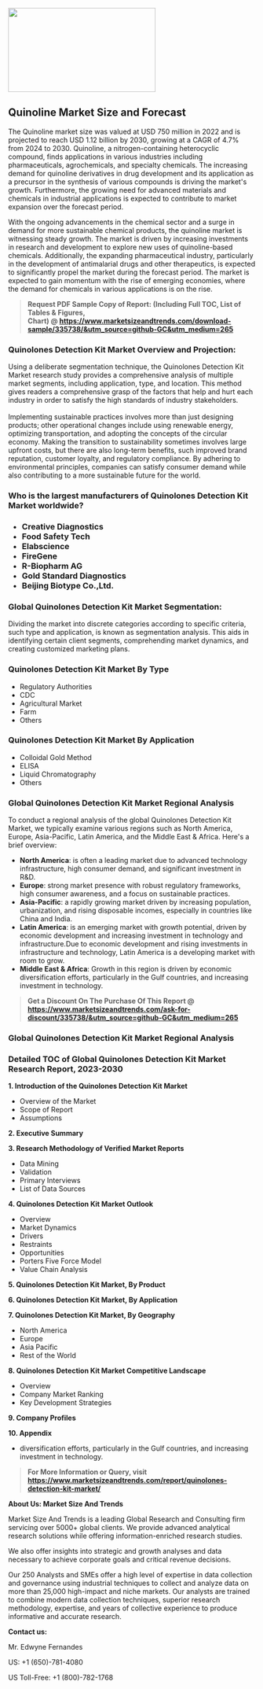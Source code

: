 <p><img class="alignnone size-medium wp-image-20088" src="https://ffe5etoiles.com/wp-content/uploads/2024/12/MST1-300x171.png" alt="" width="300" height="171" /></p><h2>Quinoline Market Size and Forecast</h2><p>The Quinoline market size was valued at USD 750 million in 2022 and is projected to reach USD 1.12 billion by 2030, growing at a CAGR of 4.7% from 2024 to 2030. Quinoline, a nitrogen-containing heterocyclic compound, finds applications in various industries including pharmaceuticals, agrochemicals, and specialty chemicals. The increasing demand for quinoline derivatives in drug development and its application as a precursor in the synthesis of various compounds is driving the market's growth. Furthermore, the growing need for advanced materials and chemicals in industrial applications is expected to contribute to market expansion over the forecast period.</p><p>With the ongoing advancements in the chemical sector and a surge in demand for more sustainable chemical products, the quinoline market is witnessing steady growth. The market is driven by increasing investments in research and development to explore new uses of quinoline-based chemicals. Additionally, the expanding pharmaceutical industry, particularly in the development of antimalarial drugs and other therapeutics, is expected to significantly propel the market during the forecast period. The market is expected to gain momentum with the rise of emerging economies, where the demand for chemicals in various applications is on the rise.</p></p><blockquote id="" class=""><strong>Request PDF Sample Copy of Report: (Including Full TOC, List of Tables &amp; Figures, Chart)&nbsp;@&nbsp;<strong><a href="https://www.marketsizeandtrends.com/download-sample/335738/&utm_source=github-GC&utm_medium=265" target="_blank">https://www.marketsizeandtrends.com/download-sample/335738/&utm_source=github-GC&utm_medium=265</a></strong></strong></blockquote><h3 id="" class="">Quinolones Detection Kit Market&nbsp;Overview and Projection:</h3><p id="" class="">Using a deliberate segmentation technique, the Quinolones Detection Kit Market research study provides a comprehensive analysis of multiple market segments, including application, type, and location. This method gives readers a comprehensive grasp of the factors that help and hurt each industry in order to satisfy the high standards of industry stakeholders. <br /> <br />Implementing sustainable practices involves more than just designing products; other operational changes include using renewable energy, optimizing transportation, and adopting the concepts of the circular economy. Making the transition to sustainability sometimes involves large upfront costs, but there are also long-term benefits, such improved brand reputation, customer loyalty, and regulatory compliance. By adhering to environmental principles, companies can satisfy consumer demand while also contributing to a more sustainable future for the world.</p><h3 id="" class="">Who is the largest manufacturers of&nbsp;Quinolones Detection Kit Market worldwide?</h3><h3 class=""><p><ul><li>Creative Diagnostics </li><li> Food Safety Tech </li><li> Elabscience </li><li> FireGene </li><li> R-Biopharm AG </li><li> Gold Standard Diagnostics </li><li> Beijing Biotype Co.,Ltd.</li></ul></p></h3><h3 id="" class="">Global&nbsp;Quinolones Detection Kit Market Segmentation:</h3><p id="" class="">Dividing the market into discrete categories according to specific criteria, such type and application, is known as segmentation analysis. This aids in identifying certain client segments, comprehending market dynamics, and creating customized marketing plans.</p><h3 id="" class="">Quinolones Detection Kit Market&nbsp;By Type</h3><p><p><ul><li>Regulatory Authorities</li><li> CDC</li><li> Agricultural Market</li><li> Farm</li><li> Others</p></li></ul></p></p><h3 id="" class="">Quinolones Detection Kit Market&nbsp;By Application</h3><p class=""><p><ul><li>Colloidal Gold Method</li><li> ELISA</li><li> Liquid Chromatography</li><li> Others</li></ul></p></p><h3 id="" class="">Global Quinolones Detection Kit Market Regional Analysis</h3><p id="" class="">To conduct a regional analysis of the global Quinolones Detection Kit Market, we typically examine various regions such as North America, Europe, Asia-Pacific, Latin America, and the Middle East &amp; Africa. Here's a brief overview:</p><ul><li><strong>North America</strong>: is often a leading market due to advanced technology infrastructure, high consumer demand, and significant investment in R&amp;D.</li><li><strong>Europe</strong>: strong market presence with robust regulatory frameworks, high consumer awareness, and a focus on sustainable practices.</li><li><strong>Asia-Pacific</strong>: a rapidly growing market driven by increasing population, urbanization, and rising disposable incomes, especially in countries like China and India.</li><li><strong>Latin America</strong>: is an emerging market with growth potential, driven by economic development and increasing investment in technology and infrastructure.Due to economic development and rising investments in infrastructure and technology, Latin America is a developing market with room to grow.</li><li><strong>Middle East &amp; Africa</strong>: Growth in this region is driven by economic diversification efforts, particularly in the Gulf countries, and increasing investment in technology.</li></ul><blockquote id="" class=""><strong>Get a Discount On The Purchase Of This Report @ <strong><a href="https://www.marketsizeandtrends.com/ask-for-discount/335738/&utm_source=github-GC&utm_medium=265" target="_blank">https://www.marketsizeandtrends.com/ask-for-discount/335738/&utm_source=github-GC&utm_medium=265</a></strong></strong></blockquote><h3 id="" class="">Global Quinolones Detection Kit Market Regional Analysis</h3><h3 id="" class="">Detailed TOC of Global Quinolones Detection Kit Market Research Report, 2023-2030</h3><p id="" class=""><strong>1. Introduction of the Quinolones Detection Kit Market</strong></p><ul><li>Overview of the Market</li><li>Scope of Report</li><li>Assumptions</li></ul><p id="" class=""><strong>2. Executive Summary</strong></p><p id="" class=""><strong>3. Research Methodology of Verified Market Reports</strong></p><ul><li>Data Mining</li><li>Validation</li><li>Primary Interviews</li><li>List of Data Sources</li></ul><p id="" class=""><strong>4. Quinolones Detection Kit Market Outlook</strong></p><ul><li>Overview</li><li>Market Dynamics</li><li>Drivers</li><li>Restraints</li><li>Opportunities</li><li>Porters Five Force Model</li><li>Value Chain Analysis</li></ul><p id="" class=""><strong>5. Quinolones Detection Kit Market, By Product</strong></p><p id="" class=""><strong>6. Quinolones Detection Kit Market, By Application</strong></p><p id="" class=""><strong>7. Quinolones Detection Kit Market, By Geography</strong></p><ul><li>North America</li><li>Europe</li><li>Asia Pacific</li><li>Rest of the World</li></ul><p id="" class=""><strong>8. Quinolones Detection Kit Market Competitive Landscape</strong></p><ul><li>Overview</li><li>Company Market Ranking</li><li>Key Development Strategies</li></ul><p id="" class=""><strong>9. Company Profiles</strong></p><p id="" class=""><strong>10. Appendix</strong></p><ul><li>diversification efforts, particularly in the Gulf countries, and increasing investment in technology.</li></ul><blockquote id="" class=""><strong>For More Information or Query, visit <strong><strong><a href="https://www.marketsizeandtrends.com/report/quinolones-detection-kit-market/" target="_blank">https://www.marketsizeandtrends.com/report/quinolones-detection-kit-market/</a></strong></strong></strong></blockquote><p id="" class=""><strong>About Us: Market Size And Trends</strong></p><p id="" class="">Market Size And Trends is a leading Global Research and Consulting firm servicing over 5000+ global clients. We provide advanced analytical research solutions while offering information-enriched research studies.</p><p id="" class="">We also offer insights into strategic and growth analyses and data necessary to achieve corporate goals and critical revenue decisions.</p><p id="" class="">Our 250 Analysts and SMEs offer a high level of expertise in data collection and governance using industrial techniques to collect and analyze data on more than 25,000 high-impact and niche markets. Our analysts are trained to combine modern data collection techniques, superior research methodology, expertise, and years of collective experience to produce informative and accurate research.</p><p id="" class=""><strong>Contact us:</strong></p><p id="" class="">Mr. Edwyne Fernandes</p><p id="" class="">US: +1 (650)-781-4080</p><p id="" class="">US Toll-Free: +1 (800)-782-1768</p>
